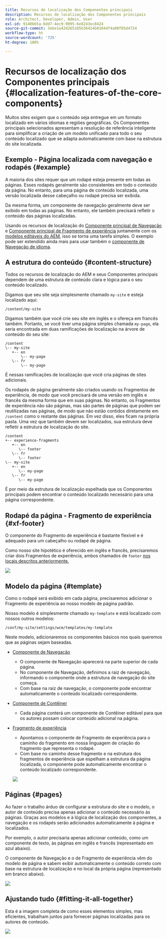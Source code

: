 ```yaml
---
title: Recursos de localização dos Componentes principais
description: Recursos de localização dos Componentes principais
role: Architect, Developer, Admin, User
exl-id: 9140b65a-6dd7-4ec9-9095-6e8243ec8424
source-git-commit: 3ebe1a42d265185b36424b01844f4a00f05d4724
workflow-type: ht
source-wordcount: '725'
ht-degree: 100%

---
```


# Recursos de localização dos Componentes principais {#localization-features-of-the-core-components}

Muitos sites exigem que o conteúdo seja entregue em um formato localizado em vários idiomas e regiões geográficas. Os Componentes principais selecionados apresentam a resolução de referência inteligente para simplificar a criação de um modelo unificado para todo o seu conteúdo localizado que se adapta automaticamente com base na estrutura do site localizada.

## Exemplo - Página localizada com navegação e rodapés {#example}

A maioria dos sites requer que um rodapé esteja presente em todas as páginas. Esses rodapés geralmente são consistentes em todo o conteúdo da página. No entanto, para uma página de conteúdo localizada, uma versão localizada desse cabeçalho ou rodapé precisa ser exibida.

Da mesma forma, um componente de navegação geralmente deve ser exibido em todas as páginas. No entanto, ele também precisará refletir o conteúdo das páginas localizadas.

Usando os recursos de localização do [Componente principal de Navegação](/help/components/navigation.md) e [Componente principal de Fragmento de experiência](/help/components/experience-fragment.md) juntamente com os [modelos editáveis do AEM](https://docs.adobe.com/content/help/pt-BR/experience-manager-cloud-service/sites/authoring/features/templates.html), isso se torna uma tarefa simples. O exemplo pode ser estendido ainda mais para usar também o [componente de Navegação de idioma](/help/components/language-navigation.md).

## A estrutura do conteúdo {#content-structure}

Todos os recursos de localização do AEM e seus Componentes principais dependem de uma estrutura de conteúdo clara e lógica para o seu conteúdo localizado.

Digamos que seu site seja simplesmente chamado `my-site` e esteja localizado aqui:

```
/content/my-site
```

Digamos também que você crie seu site em inglês e o ofereça em francês também. Portanto, se você tiver uma página simples chamada `my-page`, ela seria encontrada em duas ramificações de localização na árvore de conteúdo do seu site:

```
/content
\-- my-site
   +-- en
       \-- my-page
   \-- fr
       \-- my-page
```

É nessas ramificações de localização que você cria páginas de sites adicionais.

Os rodapés de página geralmente são criados usando os Fragmentos de experiência, de modo que você precisará de uma versão em inglês e francês da mesma forma que em suas páginas. No entanto, os Fragmentos de experiência não são páginas, mas são partes de páginas que podem ser reutilizadas nas páginas, de modo que não estão contidos diretamente em `/content` como o restante das páginas. Em vez disso, eles ficam na própria pasta. Uma vez que também devem ser localizados, sua estrutura deve refletir a estrutura de localização do site.

```
/content
+-- experience-fragments
   +-- en
      \-- footer
   \-- fr
      \-- footer
\-- my-site
   +-- en
      \-- my-page
   \-- fr
      \-- my-page
```

É por meio da estrutura de localização espelhada que os Componentes principais podem encontrar o conteúdo localizado necessário para uma página correspondente.

## Rodapé da página - Fragmento de experiência {#xf-footer}

O componente do Fragmento de experiência é bastante flexível e é adequado para um cabeçalho ou rodapé de página.

Como nosso site hipotético é oferecido em inglês e francês, precisaremos criar dois Fragmentos de experiência, ambos chamados de `footer` [nos locais descritos anteriormente.](#content-structure)

![](/help/assets/screen-shot-2019-09-09-11.08.28.png)

## Modelo da página {#template}

Como o rodapé será exibido em cada página, precisaremos adicionar o Fragmento de experiência ao nosso modelo de página padrão.

Nosso modelo é simplesmente chamado `my-template` e está localizado com nossos outros modelos:

```
/conf/my-site/settings/wcm/templates/my-template
```

Neste modelo, adicionaremos os componentes básicos nos quais queremos que as páginas sejam baseadas.

* [Componente de Navegação](/help/components/navigation.md)
   * O componente de Navegação aparecerá na parte superior de cada página.
   * No componente de Navegação, definimos a raiz de navegação, informando o componente onde a estrutura de navegação do site começa.
   * Com base na raiz de navegação, o componente pode encontrar automaticamente o conteúdo localizado correspondente.
* [Componente de Contêiner](/help/components/container.md)
   * Cada página conterá um componente de Contêiner editável para que os autores possam colocar conteúdo adicional na página.
* [Fragmento de experiência](/help/components/experience-fragment.md)
   * Apontamos o componente de Fragmento de experiência para o caminho do fragmento em nossa linguagem de criação do fragmento que representa o rodapé.
   * Com base no caminho desse fragmento e na estrutura dos fragmentos de experiência que espelham a estrutura da página localizada, o componente pode automaticamente encontrar o conteúdo localizado correspondente.

   ![](/help/assets/screen-shot-2019-09-09-11.20.10.png)

## Páginas {#pages}

Ao fazer o trabalho árduo de configurar a estrutura do site e o modelo, o autor de conteúdo precisa apenas adicionar o conteúdo necessário às páginas. Graças aos modelos e à lógica de localização dos componentes, a navegação e os rodapés serão adicionados automaticamente à página e localizados.

Por exemplo, o autor precisaria apenas adicionar conteúdo, como um componente de texto, às páginas em inglês e francês (representado em azul abaixo).

O componente de Navegação e o de Fragmento de experiência vêm do modelo de página e sabem exibir automaticamente o conteúdo correto com base na estrutura de localização e no local da própria página (representado em branco abaixo).

![](/help/assets/screen-shot-2019-09-09-11.22.14.png)

## Ajustando tudo {#fitting-it-all-together}

Esta é a imagem completa de como esses elementos simples, mas eficientes, trabalham juntos para fornecer páginas localizadas para os autores de conteúdo.

![](/help/assets/screen-shot-2019-09-09-11.27.58.png)
